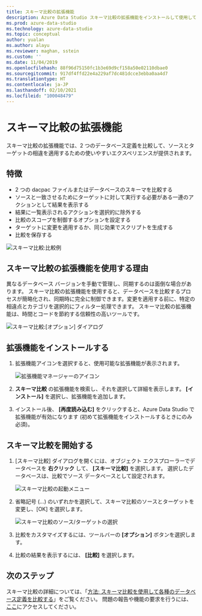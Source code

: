 ```yaml
---
title: スキーマ比較の拡張機能
description: Azure Data Studio スキーマ比較の拡張機能をインストールして使用して 2 つのデータベースを簡単に比較し、選択的に一方を他方に合わせて変更する方法について説明します。
ms.prod: azure-data-studio
ms.technology: azure-data-studio
ms.topic: conceptual
author: yualan
ms.author: alayu
ms.reviewer: maghan, sstein
ms.custom: ''
ms.date: 11/04/2019
ms.openlocfilehash: 88f96d75150fc1b3e69d9cf158a50e02110dbae0
ms.sourcegitcommit: 917df4ffd22e4a229af7dc481dcce3ebba0aa4d7
ms.translationtype: HT
ms.contentlocale: ja-JP
ms.lasthandoff: 02/10/2021
ms.locfileid: "100048479"
---
```

# <a name="schema-compare-extension"></a>スキーマ比較の拡張機能

スキーマ比較の拡張機能では、2 つのデータベース定義を比較して、ソースとターゲットの相違を適用するための使いやすいエクスペリエンスが提供されます。

## <a name="features"></a>特徴

* 2 つの dacpac ファイルまたはデータベースのスキーマを比較する
* ソースと一致させるためにターゲットに対して実行する必要がある一連のアクションとして結果を表示する
* 結果に一覧表示されるアクションを選択的に除外する
* 比較のスコープを制御するオプションを設定する
* ターゲットに変更を適用するか、同じ効果でスクリプトを生成する
* 比較を保存する

![スキーマ比較:比較例](media/schema-compare-extension/schema-compare.png)

## <a name="why-would-i-use-the-schema-compare-extension"></a>スキーマ比較の拡張機能を使用する理由

異なるデータベース バージョンを手動で管理し、同期するのは面倒な場合があります。 スキーマ比較の拡張機能を使用すると、データベースを比較するプロセスが簡略化され、同期時に完全に制御できます。変更を適用する前に、特定の相違点とカテゴリを選択的にフィルター処理できます。 スキーマ比較の拡張機能は、時間とコードを節約する信頼性の高いツールです。

![スキーマ比較:[オプション] ダイアログ](media/schema-compare-extension/schema-compare-options.png)

## <a name="install-the-extension"></a>拡張機能をインストールする

1. 拡張機能アイコンを選択すると、使用可能な拡張機能が表示されます。

    ![拡張機能マネージャーのアイコン](media/add-extensions/extension-manager-icon.png)

2. **スキーマ比較** の拡張機能を検索し、それを選択して詳細を表示します。 **[インストール]** を選択し、拡張機能を追加します。

3. インストール後、 **[再度読み込む]** をクリックすると、Azure Data Studio で拡張機能が有効になります (初めて拡張機能をインストールするときにのみ必須)。

## <a name="launch-a-schema-compare"></a>スキーマ比較を開始する

1. [スキーマ比較] ダイアログを開くには、オブジェクト エクスプローラーでデータベースを **右クリック** して、 **[スキーマ比較]** を選択します。 選択したデータベースは、比較でソース データベースとして設定されます。

    ![スキーマ比較の起動メニュー](media/schema-compare-extension/schema-compare-launch.png)

2. 省略記号 (...) のいずれかを選択して、スキーマ比較のソースとターゲットを変更し、[OK] を選択します。

    ![スキーマ比較のソース/ターゲットの選択](media/schema-compare-extension/schema-compare-select-source-target.png)

3. 比較をカスタマイズするには、ツールバーの **[オプション]** ボタンを選択します。

4. 比較の結果を表示するには、 **[比較]** を選択します。

## <a name="next-steps"></a>次のステップ

スキーマ比較の詳細については、「[方法: スキーマ比較を使用して各種のデータベース定義を比較する](../../ssdt/how-to-use-schema-compare-to-compare-different-database-definitions.md)」をご覧ください。
問題の報告や機能の要求を行うには、[ここ](https://github.com/microsoft/azuredatastudio/issues)にアクセスしてください。